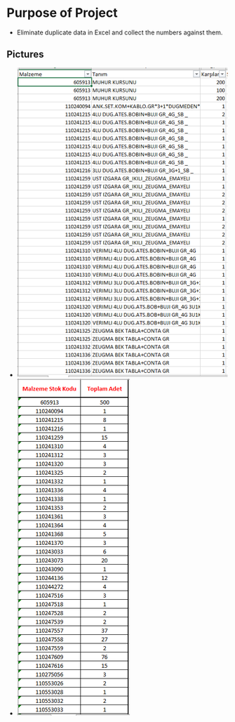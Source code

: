 # Purpose of Project
- Eliminate duplicate data in Excel and collect the numbers against them.

## Pictures
- ![](images/first.png)
- ![](images/second.png)